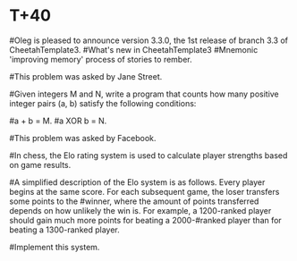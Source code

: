# T+40
#Oleg is pleased to announce version 3.3.0, the 1st release of branch 3.3 of CheetahTemplate3.
#What's new in CheetahTemplate3
#Mnemonic 'improving memory' process of stories to rember.

#This problem was asked by Jane Street.

#Given integers M and N, write a program that counts how many positive integer pairs (a, b) satisfy the following conditions:

#a + b = M.
#a XOR b = N.

#This problem was asked by Facebook.

#In chess, the Elo rating system is used to calculate player strengths based on game results.

#A simplified description of the Elo system is as follows. Every player begins at the same score. For each subsequent game, the loser transfers some points to the #winner, where the amount of points transferred depends on how unlikely the win is. For example, a 1200-ranked player should gain much more points for beating a 2000-#ranked player than for beating a 1300-ranked player.

#Implement this system.

